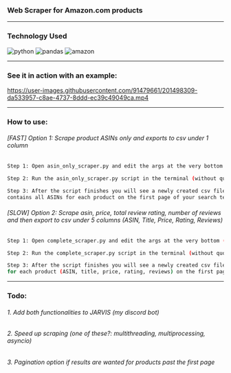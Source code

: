 ### Web Scraper for Amazon.com products

---

### Technology Used

![python](https://img.shields.io/badge/Python-3776AB.svg?style=for-the-badge&logo=Python&logoColor=white)
![pandas](https://img.shields.io/badge/pandas-150458.svg?style=for-the-badge&logo=pandas&logoColor=white)
![amazon](https://img.shields.io/badge/Amazon-FF9900.svg?style=for-the-badge&logo=Amazon&logoColor=white)

---

### See it in action with an example:
https://user-images.githubusercontent.com/91479661/201498309-da533957-c8ae-4737-8ddd-ec39c49049ca.mp4


---

### How to use:

###### [FAST] Option 1: Scrape product ASINs only and exports to csv under 1 column
```bash
Step 1: Open asin_only_scraper.py and edit the args at the very bottom (examples included)

Step 2: Run the asin_only_scraper.py script in the terminal (without quotes): 'python asin_only_scraper.py'

Step 3: After the script finishes you will see a newly created csv file that 
contains all ASINs for each product on the first page of your search term
```

###### [SLOW] Option 2: Scrape asin, price, total review rating, number of reviews and then export to csv under 5 columns (ASIN, Title, Price, Rating, Reviews)
```bash
Step 1: Open complete_scraper.py and edit the args at the very bottom (examples included)

Step 2: Run the complete_scraper.py script in the terminal (without quotes): 'python complete_scraper.py'

Step 3: After the script finishes you will see a newly created csv file that contains all details 
for each product (ASIN, title, price, rating, reviews) on the first page of your search term
```

---

### Todo:

###### 1. Add both functionalities to JARVIS (my discord bot)
###### 2. Speed up scraping (one of these?: multithreading, multiprocessing, asyncio)
###### 3. Pagination option if results are wanted for products past the first page
